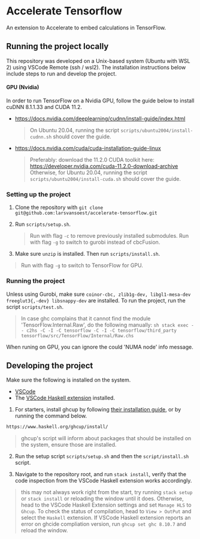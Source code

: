 # Accelerate Tensorflow
An extension to Accelerate to embed calculations in TensorFlow.

## Running the project locally
This repository was developed on a Unix-based system (Ubuntu with WSL 2) using VSCode Remote (ssh / wsl2). The installation instructions below include steps to run and develop the project.

#### GPU (Nvidia)
In order to run TensorFlow on a Nvidia GPU, follow the guide below to install cuDNN 8.1.1.33 and CUDA 11.2.
- https://docs.nvidia.com/deeplearning/cudnn/install-guide/index.html
  > On Ubuntu 20.04, running the script `scripts/ubuntu2004/install-cudnn.sh` should cover the guide.
- https://docs.nvidia.com/cuda/cuda-installation-guide-linux
  > Preferably: download the 11.2.0 CUDA toolkit here: https://developer.nvidia.com/cuda-11.2.0-download-archive
  > Otherwise, for Ubuntu 20.04, running the script `scripts/ubuntu2004/install-cuda.sh` should cover the guide.

### Setting up the project
1. Clone the repository with `git clone git@github.com:larsvansoest/accelerate-tensorflow.git`

2. Run `scripts/setup.sh`.
   > Run with flag `-c` to remove previously installed submodules.
     Run with flag `-g` to switch to gurobi instead of cbcFusion.

3. Make sure `unzip` is installed. Then run `scripts/install.sh`.
  > Run with flag `-g` to switch to TensorFlow for GPU.

### Running the project
Unless using Gurobi, make sure `coinor-cbc, zlib1g-dev, libgl1-mesa-dev freeglut3{,-dev} libsnappy-dev` are installed. To run the project, run the script `scripts/test.sh`.
> In case ghc complains that it cannot find the module 'TensorFlow.Internal.Raw', do the following manually:
    ```sh
    stack exec -- c2hs -C -I -C tensorflow -C -I -C tensorflow/third_party tensorflow/src/TensorFlow/Internal/Raw.chs
    ```

When runing on GPU, you can ignore the could 'NUMA node' info message.

## Developing the project
Make sure the following is installed on the system.
- [VSCode](https://code.visualstudio.com/)
- The [VSCode Haskell extension](https://marketplace.visualstudio.com/items?itemName=haskell.haskell) installed.

1. For starters, install ghcup by following [their installation guide](https://www.haskell.org/ghcup/install/), or by running the command below.
```sh
https://www.haskell.org/ghcup/install/
```
  > ghcup's script will inform about packages that should be installed on the system, ensure those are installed.

2. Run the setup script `scripts/setup.sh` and then the `script/install.sh` script.

2. Navigate to the repository root, and run `stack install`, verify that the code inspection from the VSCode Haskell extension works accordingly.
  > this may not always work right from the start, try running `stack setup` or `stack install` or reloading the window until it does. Otherwise, head to the VSCode Haskell Extension settings and set `Manage HLS` to `Ghcup`. To check the status of compilation, head to `View > OutPut` and select the `Haskell` extension.
  > If VSCode Haskell extension reports an error on ghcide compliation version, run `ghcup set ghc 8.10.7` and reload the window.
